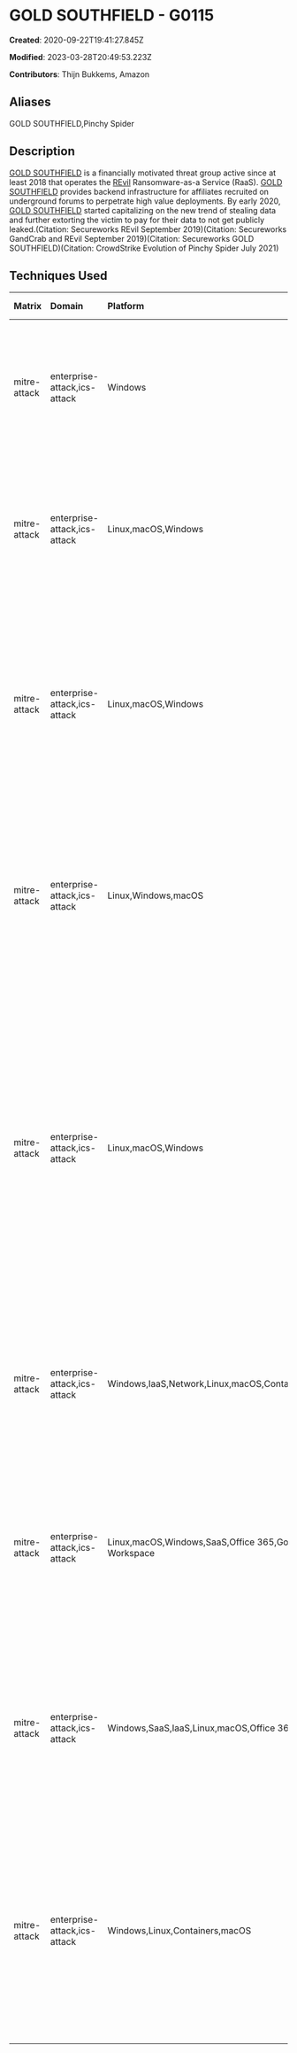 # GOLD SOUTHFIELD - G0115

**Created**: 2020-09-22T19:41:27.845Z

**Modified**: 2023-03-28T20:49:53.223Z

**Contributors**: Thijn Bukkems, Amazon

## Aliases

GOLD SOUTHFIELD,Pinchy Spider

## Description

[GOLD SOUTHFIELD](https://attack.mitre.org/groups/G0115) is a financially motivated threat group active since at least 2018 that operates the [REvil](https://attack.mitre.org/software/S0496) Ransomware-as-a Service (RaaS). [GOLD SOUTHFIELD](https://attack.mitre.org/groups/G0115) provides backend infrastructure for affiliates recruited on underground forums to perpetrate high value deployments. By early 2020, [GOLD SOUTHFIELD](https://attack.mitre.org/groups/G0115) started capitalizing on the new trend of stealing data and further extorting the victim to pay for their data to not get publicly leaked.(Citation: Secureworks REvil September 2019)(Citation: Secureworks GandCrab and REvil September 2019)(Citation: Secureworks GOLD SOUTHFIELD)(Citation: CrowdStrike Evolution of Pinchy Spider July 2021)

## Techniques Used

|Matrix|Domain|Platform|Technique ID|Technique Name|Use|
| :---| :---| :---| :---| :---| :---|
|mitre-attack|enterprise-attack,ics-attack|Windows|T1059.001|PowerShell|[GOLD SOUTHFIELD](https://attack.mitre.org/groups/G0115) has staged and executed PowerShell scripts on compromised hosts.(Citation: Tetra Defense Sodinokibi March 2020)|
|mitre-attack|enterprise-attack,ics-attack|Linux,macOS,Windows|T1027.010|Command Obfuscation|[GOLD SOUTHFIELD](https://attack.mitre.org/groups/G0115) has executed base64 encoded PowerShell scripts on compromised hosts.(Citation: Tetra Defense Sodinokibi March 2020)|
|mitre-attack|enterprise-attack,ics-attack|Linux,macOS,Windows|T1113|Screen Capture|[GOLD SOUTHFIELD](https://attack.mitre.org/groups/G0115) has used the remote monitoring and management tool ConnectWise to obtain screen captures from victim's machines.(Citation: Tetra Defense Sodinokibi March 2020)|
|mitre-attack|enterprise-attack,ics-attack|Linux,Windows,macOS|T1219|Remote Access Software|[GOLD SOUTHFIELD](https://attack.mitre.org/groups/G0115) has used the cloud-based remote management and monitoring tool "ConnectWise Control" to deploy [REvil](https://attack.mitre.org/software/S0496).(Citation: Tetra Defense Sodinokibi March 2020)|
|mitre-attack|enterprise-attack,ics-attack|Linux,macOS,Windows|T1195.002|Compromise Software Supply Chain|[GOLD SOUTHFIELD](https://attack.mitre.org/groups/G0115) has distributed ransomware by backdooring software installers via a strategic web compromise of the site hosting Italian WinRAR.(Citation: Secureworks REvil September 2019)(Citation: Secureworks GandCrab and REvil September 2019)(Citation: Secureworks GOLD SOUTHFIELD)|
|mitre-attack|enterprise-attack,ics-attack|Windows,IaaS,Network,Linux,macOS,Containers|T1190|Exploit Public-Facing Application|[GOLD SOUTHFIELD](https://attack.mitre.org/groups/G0115) has exploited Oracle WebLogic vulnerabilities for initial compromise.(Citation: Secureworks REvil September 2019)|
|mitre-attack|enterprise-attack,ics-attack|Linux,macOS,Windows,SaaS,Office 365,Google Workspace|T1566|Phishing|[GOLD SOUTHFIELD](https://attack.mitre.org/groups/G0115) has conducted malicious spam (malspam) campaigns to gain access to victim's machines.(Citation: Secureworks REvil September 2019)|
|mitre-attack|enterprise-attack,ics-attack|Windows,SaaS,IaaS,Linux,macOS,Office 365|T1199|Trusted Relationship|[GOLD SOUTHFIELD](https://attack.mitre.org/groups/G0115) has breached Managed Service Providers (MSP's) to deliver malware to MSP customers.(Citation: Secureworks REvil September 2019)|
|mitre-attack|enterprise-attack,ics-attack|Windows,Linux,Containers,macOS|T1133|External Remote Services|[GOLD SOUTHFIELD](https://attack.mitre.org/groups/G0115) has used publicly-accessible RDP and remote management and monitoring (RMM) servers to gain access to victim machines.(Citation: Secureworks REvil September 2019)	|
